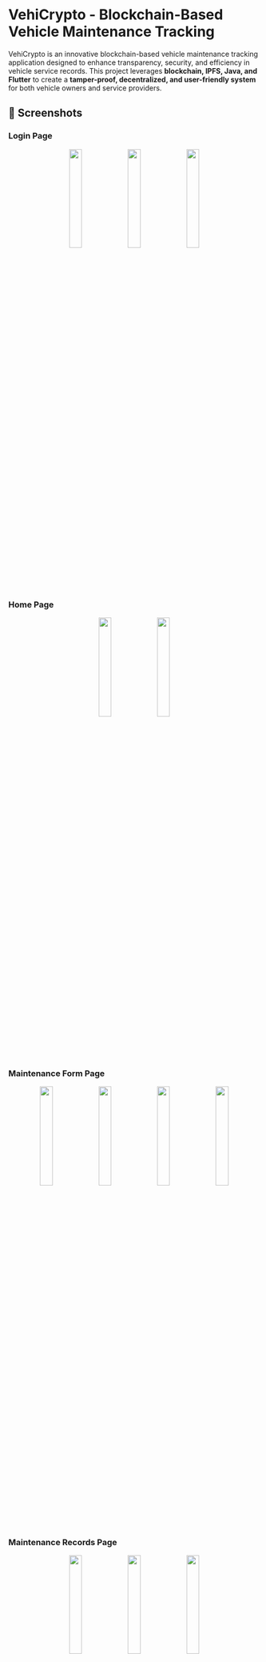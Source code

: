 # VehiCrypto - Blockchain-Based Vehicle Maintenance Tracking

VehiCrypto is an innovative blockchain-based vehicle maintenance tracking application designed to enhance transparency, security, and efficiency in vehicle service records. This project leverages **blockchain, IPFS, Java, and Flutter** to create a **tamper-proof, decentralized, and user-friendly system** for both vehicle owners and service providers.

## 📸 Screenshots

### Login Page
<p align="center">
  <img src="https://github.com/user-attachments/assets/89b4857f-5d9e-418b-8c33-301d2bb5f6a7" width="22.5%" />
  <img src="https://github.com/user-attachments/assets/749f7b98-8f9f-4e29-bc97-882c18796632" width="22.5%" />
  <img src="https://github.com/user-attachments/assets/1f171f13-25cb-4add-b27a-64b2e2814747" width="22.5%" />
</p>

### Home Page
<p align="center">
  <img src="https://github.com/user-attachments/assets/8e3281fb-fcfb-476b-bcd0-d9da591f2074" width="22.5%" />
  <img src="https://github.com/user-attachments/assets/1e4f07fb-d760-47af-be4f-13c750b3235b" width="22.5%" />
</p>

### Maintenance Form Page
<p align="center">
  <img src="https://github.com/user-attachments/assets/807e11d6-d9b1-42c9-8a1c-c5ffe9276c4c" width="22.5%" />
  <img src="https://github.com/user-attachments/assets/ca09f3c4-e512-4a6a-8f55-02634d6ffb12" width="22.5%" />
  <img src="https://github.com/user-attachments/assets/f40347bd-4d4b-4ea5-986c-322f37c2e80a" width="22.5%" />
  <img src="https://github.com/user-attachments/assets/425cc93f-1a45-414b-ba8d-192d0c545c91" width="22.5%" />
</p>

### Maintenance Records Page
<p align="center">
  <img src="https://github.com/user-attachments/assets/e30be089-6e22-4bce-b760-3c6da5b592e1" width="22.5%" />
  <img src="https://github.com/user-attachments/assets/11bb88da-4c35-4d56-baee-da1711c91db6" width="22.5%" />
  <img src="https://github.com/user-attachments/assets/913fde51-532b-43cd-a18a-f353e23df8bc" width="22.5%" />
</p>




## Team Members
| Name - Surname |  Github Account | Department |
| -------------- | --------------- | ---------- |
| Arda YILDIZ      | [29ardayildiz](https://github.com/29ardayildiz) | CENG |
| Çağdaş GÜLEÇ      | [Cagdas-Gulec](https://github.com/Cagdas-Gulec) | CENG |
| Doğukan POYRAZ         | [dogukanpoyraz](https://github.com/dogukanpoyraz)       | CENG |
| Salih Barkın AKKAYA         | [barkin06](https://github.com/barkin06)       | CENG |

## Documents 
- [Project Report](https://github.com/dogukanpoyraz/VehiCrypto/blob/main/Documents/VehiCrypto_Report.pdf)

---

## 🚀 Project Overview

### Problem Statement
Traditional vehicle maintenance tracking relies on **centralized databases and paper-based records**, which are prone to:
- **Data loss and manipulation**
- **Lack of transparency**
- **Disputes between owners and service providers**
- **Difficulties in verifying vehicle maintenance history during resale**

### Our Solution
VehiCrypto provides a **secure, immutable, and verifiable** maintenance record system by:

✅ **Using blockchain to ensure tamper-proof records**  
✅ **Storing maintenance documents on IPFS for cost-efficient decentralized storage**  
✅ **Offering a Flutter-based mobile app for seamless user experience**  
✅ **Providing role-based access for vehicle owners and service providers**  

---

## 🛠️ Technologies Used

### **Frontend**
- **Flutter**: Cross-platform mobile application for Android & iOS
- **Dart**: Programming language for Flutter

### **Backend**
- **Java**: Backend services to handle API requests
- **Spring Boot**: Framework for API and database management
- **REST API**: Communication between frontend and backend

### **Blockchain & Storage**
- **Ethereum (Sepolia Testnet)**: Smart contract deployment
- **Solidity**: Smart contract development
- **IPFS**: Decentralized storage for maintenance documents
- **Web3.js**: Blockchain integration for data retrieval

---

## 📌 Key Features

### 🔑 **User Authentication & Wallet Integration**
- **Secure login & registration**
- **Email verification for account security**
- **Manual wallet integration for blockchain transactions**
- **Future support for gas fee delegation to users**

### 📝 **Vehicle Maintenance Logging**
- **Service providers enter maintenance details via a structured form**
- **Information includes vehicle plate, service date, and replaced parts**
- **Data is stored securely on IPFS, with CID recorded on the blockchain**

### 🔍 **Maintenance History Tracking**
- **Vehicle owners can access their complete maintenance history**
- **Visual indicators (✅ Functional | 🔴 Replaced) for easy record interpretation**
- **Immutable blockchain storage ensures records cannot be altered**

### 🔗 **Decentralized & Secure Data Management**
- **Blockchain records only CID & vehicle plate info to minimize costs**
- **All maintenance reports, images, and invoices are stored on IPFS**
- **Data is retrieved using CID, ensuring integrity & transparency**

---

## 🎯 System Architecture

```plaintext
User ➝ Flutter App ➝ Backend (Java) ➝ Smart Contract (Solidity) ➝ Blockchain (Ethereum) ➝ IPFS Storage





